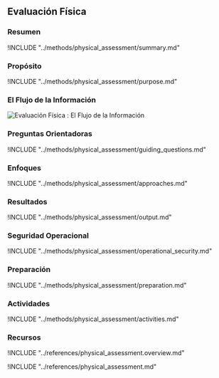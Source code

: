 ## Evaluación Física

### Resumen

!INCLUDE "../methods/physical_assessment/summary.md"

### Propósito

!INCLUDE "../methods/physical_assessment/purpose.md"

### El Flujo de la Información

![Evaluación Física : El Flujo de la Información](images/info_flows/physical_assessment.svg)

### Preguntas Orientadoras

!INCLUDE "../methods/physical_assessment/guiding_questions.md"

### Enfoques

!INCLUDE "../methods/physical_assessment/approaches.md"

### Resultados
!INCLUDE "../methods/physical_assessment/output.md"

### Seguridad Operacional
!INCLUDE "../methods/physical_assessment/operational_security.md"

### Preparación
!INCLUDE "../methods/physical_assessment/preparation.md"

### Actividades
!INCLUDE "../methods/physical_assessment/activities.md"

### Recursos

<div class="greybox">
!INCLUDE "../references/physical_assessment.overview.md"

!INCLUDE "../references/physical_assessment.md"
</div>